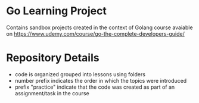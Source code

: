 # Go Learning Project
Contains sandbox projects created in the context of Golang course avaiable on
https://www.udemy.com/course/go-the-complete-developers-guide/

# Repository Details
* code is organized grouped into lessons using folders
* number prefix indicates the order in which the topics were introduced
* prefix "practice" indicate that the code was created as part of an assignment/task in the course 